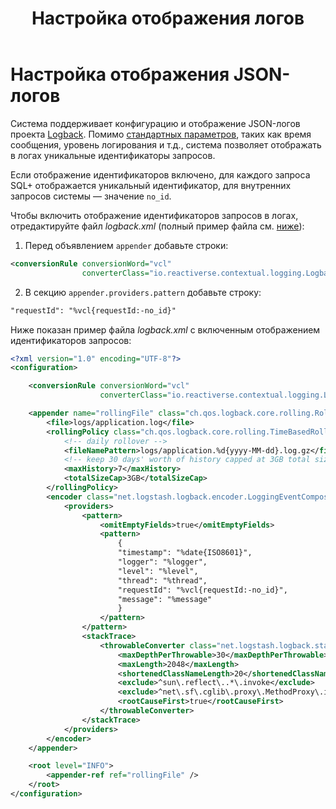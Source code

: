 ﻿---
layout: default
title: Настройка отображения логов
nav_order: 3
parent: Эксплуатация
has_children: false
---

# Настройка отображения JSON-логов

Система поддерживает конфигурацию и отображение JSON-логов проекта [Logback](http://logback.qos.ch/index.html). 
Помимо [стандартных параметров]((http://logback.qos.ch/manual/configuration.html)), таких как время 
сообщения, уровень логирования и т.д., система позволяет отображать в логах уникальные идентификаторы запросов.

Если отображение идентификаторов включено, для каждого запроса SQL+ отображается уникальный идентификатор, для 
внутренних запросов системы — значение `no_id`.

Чтобы включить отображение идентификаторов запросов в логах, отредактируйте файл _logback.xml_ (полный пример файла 
см. [ниже](#ex_logback)):
1. Перед объявлением `appender` добавьте строки:
```xml
<conversionRule conversionWord="vcl"
                converterClass="io.reactiverse.contextual.logging.LogbackConverter"/>
```
2. В секцию `appender.providers.pattern` добавьте строку:
```xml
"requestId": "%vcl{requestId:-no_id}"
```

<a id="ex_logback"></a>
Ниже показан пример файла _logback.xml_ с включенным отображением идентификаторов запросов:
```xml
<?xml version="1.0" encoding="UTF-8"?>
<configuration>

    <conversionRule conversionWord="vcl"
                    converterClass="io.reactiverse.contextual.logging.LogbackConverter"/>

    <appender name="rollingFile" class="ch.qos.logback.core.rolling.RollingFileAppender">
        <file>logs/application.log</file>
        <rollingPolicy class="ch.qos.logback.core.rolling.TimeBasedRollingPolicy">
            <!-- daily rollover -->
            <fileNamePattern>logs/application.%d{yyyy-MM-dd}.log.gz</fileNamePattern>
            <!-- keep 30 days' worth of history capped at 3GB total size -->
            <maxHistory>7</maxHistory>
            <totalSizeCap>3GB</totalSizeCap>
        </rollingPolicy>
        <encoder class="net.logstash.logback.encoder.LoggingEventCompositeJsonEncoder">
            <providers>
                <pattern>
                    <omitEmptyFields>true</omitEmptyFields>
                    <pattern>
                        {
                        "timestamp": "%date{ISO8601}",
                        "logger": "%logger",
                        "level": "%level",
                        "thread": "%thread",
                        "requestId": "%vcl{requestId:-no_id}",
                        "message": "%message"
                        }
                    </pattern>
                </pattern>
                <stackTrace>
                    <throwableConverter class="net.logstash.logback.stacktrace.ShortenedThrowableConverter">
                        <maxDepthPerThrowable>30</maxDepthPerThrowable>
                        <maxLength>2048</maxLength>
                        <shortenedClassNameLength>20</shortenedClassNameLength>
                        <exclude>^sun\.reflect\..*\.invoke</exclude>
                        <exclude>^net\.sf\.cglib\.proxy\.MethodProxy\.invoke</exclude>
                        <rootCauseFirst>true</rootCauseFirst>
                    </throwableConverter>
                </stackTrace>
            </providers>
        </encoder>
    </appender>

    <root level="INFO">
        <appender-ref ref="rollingFile" />
    </root>
</configuration>
```
